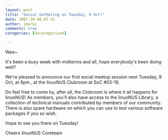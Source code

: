 ```yaml
---
layout: post
title: "Social Gathering on Tuesday, 9 Oct!"
date: 2007-10-08 07:31
author: jmarki
comments: true
categories: [Uncategorized]

---
```

Wee~

It's been a busy week with midterms and all, hope everybody's been doing well?

We're pleased to announce our first social meetup session next Tuesday, 9 Oct, at 6pm , at the linuxNUS Clubroom at SoC #03-19.

Do feel free to come by, after all, the Clubroom is where it all happens for linuxNUS! As members, you'll also have access to the linuxNUS Library, a collection of technical manuals contributed by members of our community. There is also spare hardware on which you can use to test various software packages if you so wish.

Hope to see you there on Tuesday!

Cheers
linuxNUS Coreteam
